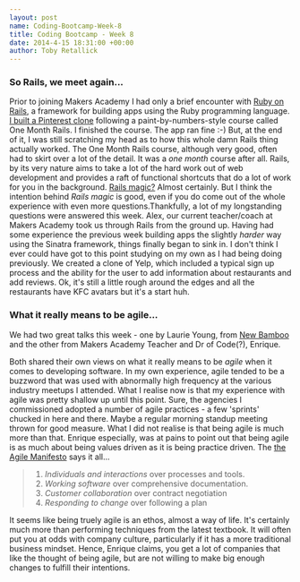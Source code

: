 ```yaml
---
layout: post
name: Coding-Bootcamp-Week-8
title: Coding Bootcamp - Week 8
date: 2014-4-15 18:31:00 +00:00
author: Toby Retallick
---
```


### So Rails, we meet again... 
Prior to joining Makers Academy I had only a brief encounter with [Ruby on Rails](http://rubyonrails.org/), a framework for building apps using the Ruby programming language. [I built a Pinterest clone](http://pinternet.herokuapp.com/) following a paint-by-numbers-style course called One Month Rails. I finished the course. The app ran fine :-) But, at the end of it, I was still scratching my head as to how this whole damn Rails thing actually worked. The One Month Rails course, although very good, often had to skirt over a lot of the detail. It was a *one month* course after all. Rails, by its very nature aims to take a lot of the hard work out of web development and provides a raft of functional shortcuts that do a lot of work for you in the background. [Rails magic?](http://www.informit.com/articles/article.aspx?p=1927377) Almost certainly. But I think the intention behind *Rails magic* is good, even if you do come out of the whole experience with even more questions.Thankfully, a lot of my longstanding questions were answered this week. Alex, our current teacher/coach at Makers Academy took us through Rails from the ground up. Having had some experience the previous week building apps the slightly *harder* way using the Sinatra framework, things finally began to sink in. I don't think I ever could have got to this point studying on my own as I had being doing previously. We created a clone of Yelp, which included a typical sign up process and the ability for the user to add information about restaurants and add reviews. Ok, it's still a little rough around the edges and all the restaurants have KFC avatars but it's a start huh.

### What it really means to be agile...  

We had two great talks this week - one by Laurie Young, from [New Bamboo](http://new-bamboo.co.uk) and the other from Makers Academy Teacher and Dr of Code(?), Enrique.

Both shared their own views on what it really means to be *agile* when it comes to developing software. In my own experience, agile tended to be a buzzword that was used with abnormally high frequency at the various industry meetups I attended. What I realise now is that my experience with agile was pretty shallow up until this point. Sure, the agencies I commissioned adopted a number of agile practices - a few 'sprints' chucked in here and there. Maybe a regular morning standup meeting thrown for good measure. What I did not realise is that being agile is much more than that. Enrique especially, was at pains to point out that being agile is as much about being values driven as it is being practice driven. The [the Agile Manifesto](http://agilemanifesto.org/) says it all...

> 1. *Individuals and interactions* over processes and tools.
> 2. *Working software* over comprehensive documentation.
> 3. *Customer collaboration* over contract negotiation
> 4. *Responding to change* over following a plan

It seems like being truely agile is an ethos, almost a way of life. It's certainly much more than performing techniques from the latest textbook. It will often put you at odds with company culture, particularly if it has a more traditional business mindset. Hence, Enrique claims, you get a lot of companies that like the thought of being agile, but are not willing to make big enough changes to fulfill their intentions.
